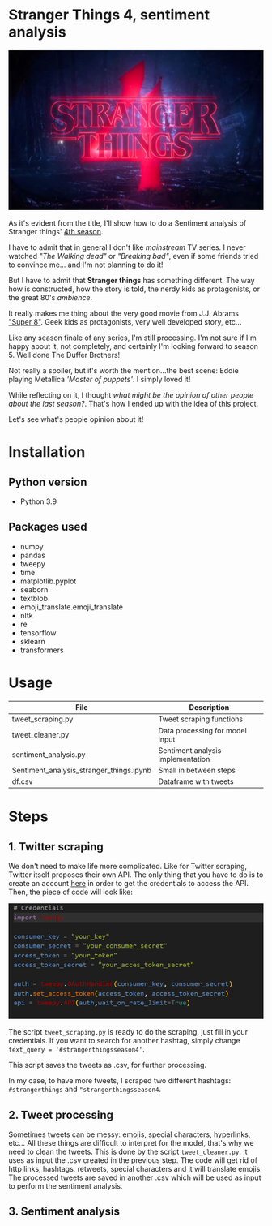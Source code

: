 # Stranger Things 4, sentiment analysis

![](visuals/Stranger-Things-saison-4.png)

As it's evident from the title, I'll show how to do a Sentiment analysis of Stranger things' [4th season](https://www.netflix.com/be-fr/title/80057281).

I have to admit that in general I don't like *mainstream* TV series. I never watched *"The Walking dead"* or *"Breaking bad"*, even if some friends tried to convince me... and I'm not planning to do it!

But I have to admit that **Stranger things** has something different. The way how is constructed, how the story is told, the nerdy kids as protagonists, or the great 80's *ambience*. 

It really makes me thing about the very good movie from J.J. Abrams ["Super 8"](https://www.imdb.com/title/tt1650062/). Geek kids as protagonists, very well developed story, etc...

Like any season finale of any series, I'm still processing. I'm not sure if I'm happy about it, not completely, and certainly I'm looking forward to season 5. Well done The Duffer Brothers!

Not really a spoiler, but it's worth the mention...the best scene: Eddie playing Metallica *'Master of puppets'*. I simply loved it!

While reflecting on it, I thought *what might be the opinion of other people about the last season?*. That's how I ended up with the idea of this project.


Let's see what's people opinion about it!

# Installation

## Python version
* Python 3.9


## Packages used
* numpy
* pandas
* tweepy
* time
* matplotlib.pyplot
* seaborn
* textblob 
* emoji_translate.emoji_translate 
* nltk
* re
* tensorflow 
* sklearn
* transformers


# Usage
| File                | Description                                                    |
|---------------------|----------------------------------------------------------------|
| tweet_scraping.py         | Tweet scraping functions|
| tweet_cleaner.py         | Data processing for model input|
| sentiment_analysis.py         | Sentiment analysis implementation|
| Sentiment_analysis_stranger_things.ipynb           | Small in between steps |
| df.csv         |      Dataframe with tweets|
# Steps

## 1. Twitter scraping

We don't need to make life more complicated. Like for Twitter scraping, Twitter itself proposes their own API. The only thing that you have to do is to create an account  [here](https://developer.twitter.com/en/docs/twitter-api) in order to get the credentials to access the API.
Then, the piece of code will look like:

![](visuals/api.png)

The script `tweet_scraping.py` is ready to do the scraping, just fill in your credentials. If you want to search for another hashtag, simply change `text_query = '#strangerthingsseason4'`.

This script saves the tweets as .csv, for further processing.
 
In my case, to have more tweets, I scraped two different hashtags: `#strangerthings` and `"strangerthingsseason4`.



## 2. Tweet processing 

Sometimes tweets can be messy: emojis, special characters, hyperlinks, etc... All these things are difficult to interpret for the model, that's why we need to clean the tweets.
This is done by the script `tweet_cleaner.py`. It uses as input the .csv created in the previous step. The code will get rid of http links, hashtags, retweets, special characters and it will translate emojis. The processed tweets are saved in another .csv which will be used as input to perform the sentiment analysis.

## 3. Sentiment analysis













